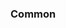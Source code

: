 <!-- Space: Projects -->
<!-- Parent: ZshGit -->
<!-- Title: Examples ZshGit -->
<!-- Label: Examples -->
<!-- Include: ./../disclaimer.md -->
<!-- Include: ac:toc -->

### Common
